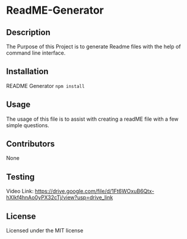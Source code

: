 # ReadME-Generator

## Description
The Purpose of this Project is to generate Readme files with the help of command line interface.

## Installation
README Generator `npm install`

## Usage
The usage of this file is to assist with creating a readME file with a few simple questions.

## Contributors
None

## Testing
Video Link:
https://drive.google.com/file/d/1Ft6WOxuB6Qtx-hXlkf4hnAo0yPX32cTj/view?usp=drive_link

## License
Licensed under the MIT license
